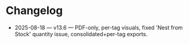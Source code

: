 # Changelog
- 2025-08-18 — v13.6 — PDF-only, per-tag visuals, fixed 'Nest from Stock' quantity issue, consolidated+per-tag exports.
